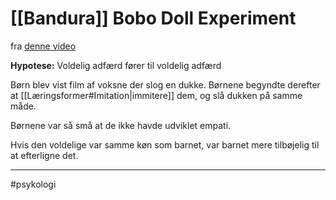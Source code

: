 # [[Bandura]] Bobo Doll Experiment
fra [denne video](https://www.youtube.com/watch?v=zerCK0lRjp8&t=26s) 

**Hypotese:** Voldelig adfærd fører til voldelig adfærd

Børn blev vist film af voksne der slog en dukke. Børnene begyndte derefter at [[Læringsformer#Imitation|immitere]] dem, og slå dukken på samme måde. 

Børnene var så små at de ikke havde udviklet empati.

Hvis den voldelige var samme køn som barnet, var barnet mere tilbøjelig til at efterligne det.

---
#psykologi 